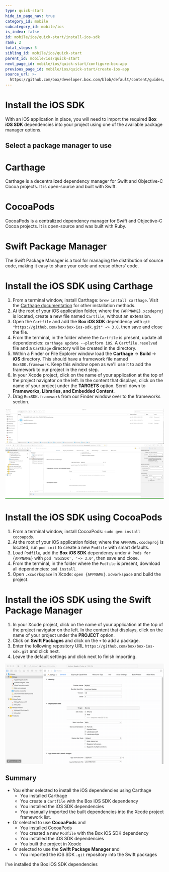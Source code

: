 ```yaml
---
type: quick-start
hide_in_page_nav: true
category_id: mobile
subcategory_id: mobile/ios
is_index: false
id: mobile/ios/quick-start/install-ios-sdk
rank: 2
total_steps: 5
sibling_id: mobile/ios/quick-start
parent_id: mobile/ios/quick-start
next_page_id: mobile/ios/quick-start/configure-box-app
previous_page_id: mobile/ios/quick-start/create-ios-app
source_url: >-
  https://github.com/box/developer.box.com/blob/default/content/guides/mobile/ios/quick-start/2-install-ios-sdk.md
---
```

# Install the iOS SDK

With an iOS application in place, you will need to import the required **Box
iOS SDK** dependencies into your project using one of the available package
manager options.

## Select a package manager to use

<Grid columns='3'>

<Choose option='ios.pm_type' value='carthage' color='blue'>

# Carthage

Carthage is a decentralized dependency manager for Swift
and Objective-C Cocoa projects. It is open-source and built
with Swift.

</Choose>

<Choose option='ios.pm_type' value='cocoapods' color='none'>

# CocoaPods

CocoaPods is a centralized dependency manager for Swift and
Objective-C Cocoa projects. It is open-source and was built
with Ruby.

</Choose>

<Choose option='ios.pm_type' value='swift' color='blue'>

# Swift Package Manager

The Swift Package Manager is a tool for managing the distribution
of source code, making it easy to share your code and reuse
others’ code.

</Choose>

</Grid>

<Choice option='ios.pm_type' value='carthage' color='blue'>

# Install the iOS SDK using Carthage

1. From a terminal window, install Carthage: `brew install carthage`.
  Visit the [Carthage documentation][carthage-docs]
  for other installation methods.
2. At the root of your iOS application folder, where the `{APPNAME}.xcodeproj`
   is located, create a new file named `Cartfile`, without an extension.
3. Open the `Cartfile` and add the **Box iOS SDK** dependency with
   `git "https://github.com/box/box-ios-sdk.git" ~> 3.0`, then save and close
   the file.
4. From the terminal, in the folder where the `Cartfile` is present, update
   all dependencies: `carthage update --platform iOS`. A `Cartfile.resolved`
   file and a `Carthage` directory will be created in the directory. 
5. Within a Finder or File Explorer window load the **Carthage** -> **Build**
   -> **iOS** directory. This should have a framework file named
   `BoxSDK.framework`. Keep this window open as we'll use it to add the
   framework to our project in the next step.
6. In your Xcode project, click on the name of your application at the top of
   the project navigator on the left. In the content that displays, click on
   the name of your project under the **TARGETS** option. Scroll down to
   **Frameworks, Libraries, and Embedded Content**. 
7. Drag `BoxSDK.framework` from our Finder window over to the frameworks
   section.

<ImageFrame center>

![Add framework to project](./framework-carthage-add.gif)

</ImageFrame>

</Choice>

<Choice option='ios.pm_type' value='cocoapods' color='blue'>

# Install the iOS SDK using CocoaPods

1. From a terminal window, install CocoaPods: `sudo gem install cocoapods`.
2. At the root of your iOS application folder, where the `APPNAME.xcodeproj`
   is located, run `pod init` to create a new `Podfile` with smart defaults.
3. Load `Podfile`, add the **Box iOS SDK** dependency under
   `# Pods for {APPNAME}` with `pod 'BoxSDK', '~> 3.0'`, then save and close.
4. From the terminal, in the folder where the `Podfile` is present, download
   all dependencies: `pod install`.
5. Open `.xcworkspace` in Xcode: `open {APPNAME}.xcworkspace` and build the
   project.

</Choice>

<Choice option='ios.pm_type' value='swift' color='blue'>

# Install the iOS SDK using the Swift Package Manager

1. In your Xcode project, click on the name of your application at the top of
   the project navigator on the left. In the content that displays, click on
   the name of your project under the **PROJECT** option.
2. Click on **Swift Packages** and click on the `+` to add a package.
3. Enter the following repository URL
   `https://github.com/box/box-ios-sdk.git` and click next.
4. Leave the default settings and click next to finish importing.

<ImageFrame center>

![Add framework to project](./import-sdk-spm.gif)

</ImageFrame>

</Choice>

## Summary

* You either selected to install the iOS dependencies using Carthage
  * You installed Carthage
  * You create a `Cartfile` with the Box iOS SDK dependency
  * You installed the iOS SDK dependencies
  * You manually imported the built dependencies into the Xcode project
    framework list.
* Or selected to use **CocoaPods** and
  * You installed CocoaPods
  * You created a new `Podfile` with the Box iOS SDK dependency
  * You installed the iOS SDK dependencies
  * You built the project in Xcode
* Or selected to use the **Swift Package Manager** and
  * You imported the iOS SDK `.git` repository into the Swift packages

<Observe option='ios.pm_type' value='carthage,cocoapods,swift'>

<Next>

I've installed the Box iOS SDK dependencies

</Next>

</Observe>

[carthage-docs]: https://github.com/Carthage/Carthage#installing-carthage